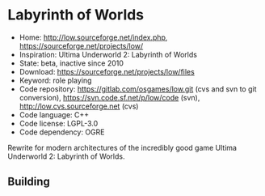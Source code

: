 # Labyrinth of Worlds

- Home: http://low.sourceforge.net/index.php, https://sourceforge.net/projects/low/
- Inspiration: Ultima Underworld 2: Labyrinth of Worlds
- State: beta, inactive since 2010
- Download: https://sourceforge.net/projects/low/files
- Keyword: role playing
- Code repository: https://gitlab.com/osgames/low.git (cvs and svn to git conversion), https://svn.code.sf.net/p/low/code (svn), http://low.cvs.sourceforge.net (cvs)
- Code language: C++
- Code license: LGPL-3.0
- Code dependency: OGRE

Rewrite for modern architectures of the incredibly good game Ultima Underworld 2: Labyrinth of Worlds.

## Building
